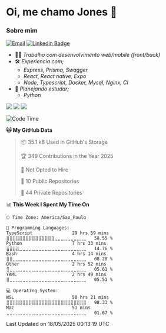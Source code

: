 # Oi, me chamo Jones 👋

### Sobre mim
[![Email](https://img.shields.io/badge/-jonescnoel@icloud.com-673ab7?style=plastic&logo=maildotru&logoColor=white&link=mailto:jonescnoel@icloud.com)](mailto:jonescnoel@icloud.com)
[![Linkedin Badge](https://img.shields.io/badge/-Jones%20Cesar-673ab7?style=plastic&logo=Linkedin&logoColor=white&link=https://www.linkedin.com/in/)](https://www.linkedin.com/in/jonescesarn/)

- 👩‍💻 _Trabalho com desenvolvimento web/mobile (front/back)_
- 🛠️ _Experiencia com;_
  - _Express, Prisma, Swagger_
  - _React, React native, Expo_
  - _Node, Typescript, Docker, Mysql, Nginx, CI_
- 🌱 _Planejando estudar;_
  - _Python_

![](https://img.shields.io/badge/-1c1c1c?style=plastic&logo=Apple)
![](https://img.shields.io/badge/-1c1c1c?style=plastic&logo=Windows)
![](https://img.shields.io/badge/-1c1c1c?style=plastic&logo=Ubuntu)
<!--START_SECTION:waka-->
![Code Time](http://img.shields.io/badge/Code%20Time-6%2C685%20hrs%2041%20mins-blue)

**🐱 My GitHub Data** 

> 📦 35.1 kB Used in GitHub's Storage 
 > 
> 🏆 349 Contributions in the Year 2025
 > 
> 🚫 Not Opted to Hire
 > 
> 📜 10 Public Repositories 
 > 
> 🔑 44 Private Repositories 
 > 
📊 **This Week I Spent My Time On** 

```text
🕑︎ Time Zone: America/Sao_Paulo

💬 Programming Languages: 
TypeScript               29 hrs 59 mins      ⣿⣿⣿⣿⣿⣿⣿⣿⣿⣿⣿⣿⣿⣿⣿⣀⣀⣀⣀⣀⣀⣀⣀⣀⣀   58.55 % 
Python                   7 hrs 33 mins       ⣿⣿⣿⣿⣀⣀⣀⣀⣀⣀⣀⣀⣀⣀⣀⣀⣀⣀⣀⣀⣀⣀⣀⣀⣀   14.76 % 
Bash                     4 hrs 14 mins       ⣿⣿⣀⣀⣀⣀⣀⣀⣀⣀⣀⣀⣀⣀⣀⣀⣀⣀⣀⣀⣀⣀⣀⣀⣀   08.28 % 
Other                    2 hrs 52 mins       ⣿⣀⣀⣀⣀⣀⣀⣀⣀⣀⣀⣀⣀⣀⣀⣀⣀⣀⣀⣀⣀⣀⣀⣀⣀   05.61 % 
YAML                     2 hrs 49 mins       ⣿⣀⣀⣀⣀⣀⣀⣀⣀⣀⣀⣀⣀⣀⣀⣀⣀⣀⣀⣀⣀⣀⣀⣀⣀   05.51 % 

💻 Operating System: 
WSL                      50 hrs 21 mins      ⣿⣿⣿⣿⣿⣿⣿⣿⣿⣿⣿⣿⣿⣿⣿⣿⣿⣿⣿⣿⣿⣿⣿⣿⣿   98.33 % 
Mac                      51 mins             ⣀⣀⣀⣀⣀⣀⣀⣀⣀⣀⣀⣀⣀⣀⣀⣀⣀⣀⣀⣀⣀⣀⣀⣀⣀   01.67 % 
```


 Last Updated on 18/05/2025 00:13:19 UTC
<!--END_SECTION:waka-->
